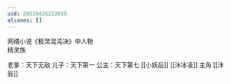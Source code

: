 ```yaml
---
uid: 20220426222050
aliases: []
---
```

网络小说《极灵混沌决》中人物  
  精灵族

老爹：天下无敌
儿子：天下第一
公主：天下第七
[[小妖后]]
[[沐冰凌]]
主角 [[沐辰]]